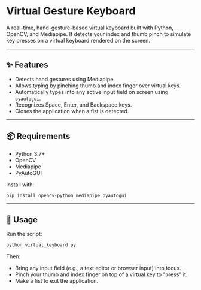 # Virtual Gesture Keyboard

A real-time, hand-gesture-based virtual keyboard built with Python, OpenCV, and Mediapipe. It detects your index and thumb pinch to simulate key presses on a virtual keyboard rendered on the screen.

---

## ✨ Features

- Detects hand gestures using Mediapipe.
- Allows typing by pinching thumb and index finger over virtual keys.
- Automatically types into any active input field on screen using `pyautogui`.
- Recognizes Space, Enter, and Backspace keys.
- Closes the application when a fist is detected.

---

## 📦 Requirements

- Python 3.7+
- OpenCV
- Mediapipe
- PyAutoGUI

Install with:

```bash
pip install opencv-python mediapipe pyautogui
```

---

## 🚀 Usage
Run the script:

```bash
python virtual_keyboard.py
```
Then:
- Bring any input field (e.g., a text editor or browser input) into focus.
- Pinch your thumb and index finger on top of a virtual key to "press" it.
- Make a fist to exit the application.

